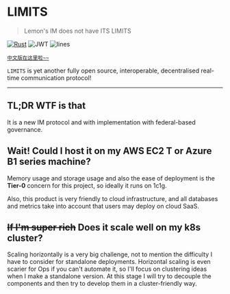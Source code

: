 # LIMITS
> Lemon's IM does not have ITS LIMITS

[![Rust](https://github.com/LemonHX/limit/actions/workflows/rust.yml/badge.svg)](https://github.com/LemonHX/limit/actions/workflows/rust.yml)
![[JWT](http://jwt.io/)](http://jwt.io/img/badge-compatible.svg)
![lines](https://tokei.ekzhang.com/b1/github/limit-im/limit-server)

[`中文版在这里啦~~`](README.zh-cn.md)

`LIMITS` is yet another fully open source, interoperable, decentralised real-time communication protocol!

---

## TL;DR WTF is that

It is a new IM protocol and with implementation with federal-based governance.

## Wait! Could I host it on my AWS EC2 T or Azure B1 series machine?

Memory usage and storage usage and also the ease of deployment is the **Tier-0** concern for this project,
so ideally it runs on 1c1g.

Also, this product is very friendly to cloud infrastructure, and all databases and metrics take into account that users may deploy on cloud SaaS.

## ~~If I'm super rich~~ Does it scale well on my k8s cluster?

Scaling horizontally is a very big challenge, not to mention the difficulty I have to consider for standalone deployments.
Horizontal scaling is even scarier for Ops if you can't automate it, so I'll focus on clustering ideas when I make a standalone version.
At this stage I will try to decouple the components and then try to develop them in a cluster-friendly way.

